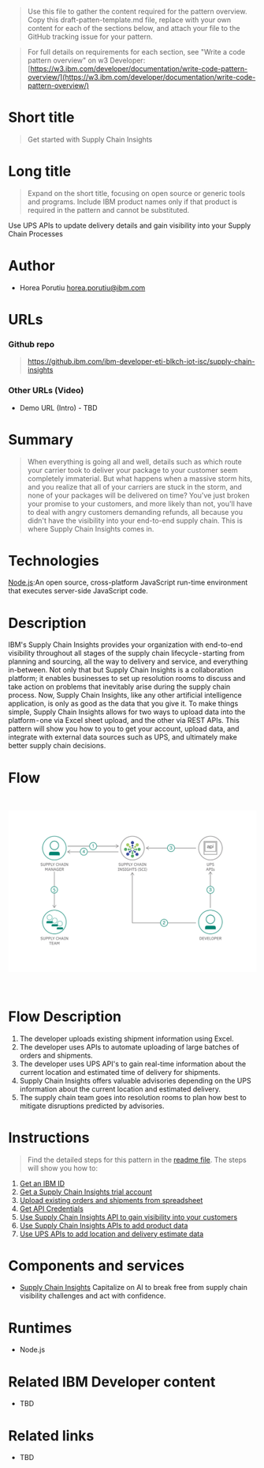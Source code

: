 > Use this file to gather the content required for the pattern overview. Copy this draft-patten-template.md file, replace with your own content for each of the sections below, and attach your file to the GitHub tracking issue for your pattern.

> For full details on requirements for each section, see "Write a code pattern overview" on w3 Developer: [https://w3.ibm.com/developer/documentation/write-code-pattern-overview/](https://w3.ibm.com/developer/documentation/write-code-pattern-overview/)

# Short title

> Get started with Supply Chain Insights

# Long title

> Expand on the short title, focusing on open source or generic tools and programs. Include IBM product names only if that product is required in the pattern and cannot be substituted.

Use UPS APIs to update delivery details and gain visibility into your Supply Chain Processes   

# Author

* Horea Porutiu <horea.porutiu@ibm.com>

# URLs

### Github repo

> https://github.ibm.com/ibm-developer-eti-blkch-iot-isc/supply-chain-insights

### Other URLs (Video)

* Demo URL (Intro) - TBD

# Summary

> When everything is going all and well, details such as which route your carrier took to deliver your package to your customer seem completely immaterial. But what happens when a massive storm hits, and you realize that all of your carriers are stuck in the storm, and none of your packages will be delivered on time? You've just broken your promise to your customers, and more likely than not, you'll have to deal with angry customers demanding refunds, all because you didn't have the visibility into your end-to-end supply chain. This is where Supply Chain Insights comes in.

# Technologies

[Node.js](https://nodejs.org/en/):An open source, cross-platform JavaScript run-time environment that executes server-side JavaScript code.

# Description
IBM's Supply Chain Insights provides your organization with end-to-end visibility throughout all stages of the supply chain lifecycle - starting from planning and sourcing, all the way to delivery and service, and everything in-between. Not only that but Supply Chain Insights is a collaboration platform; it enables businesses to set up resolution rooms to discuss and take action on problems that inevitably arise during the supply chain process. Now, Supply Chain Insights, like any other artificial intelligence application, is only as good as the data that you give it. To make things simple, Supply Chain Insights allows for two ways to upload data into the platform - one via Excel sheet upload, and the other via REST APIs. This 
pattern will show you how to you to get your account, upload data, and integrate with external data 
sources such as UPS, and ultimately make better supply chain decisions. 

# Flow

<br>
<p align="center">
  <img src="images/archDiagram.png">
</p>
<br>

# Flow Description
1. The developer uploads existing shipment information using Excel.
2. The developer uses APIs to automate uploading of large batches of 
orders and shipments.
3. The developer uses UPS API's to gain real-time information about the 
current location and estimated time of delivery for shipments. 
4. Supply Chain Insights offers valuable advisories depending on the UPS 
information about the current location and estimated delivery. 
5. The supply chain team goes into resolution rooms to plan how best to mitigate 
disruptions predicted by advisories. 

# Instructions

> Find the detailed steps for this pattern in the [readme file](https://github.ibm.com/ibm-developer-eti-blkch-iot-isc/supply-chain-insights). The steps will show you how to:


1. [Get an IBM ID](https://github.ibm.com/ibm-developer-eti-blkch-iot-isc/supply-chain-insights#step-1-Get-an-IBM-ID)
2. [Get a Supply Chain Insights trial account](https://github.ibm.com/ibm-developer-eti-blkch-iot-isc/supply-chain-insights#step-2-get-a-supply-chain-insights-trial-account)
3. [Upload existing orders and shipments from spreadsheet](https://github.ibm.com/ibm-developer-eti-blkch-iot-isc/supply-chain-insights#step-3-upload-existing-orders-and-shipments-from-spreadsheet)
4. [Get API Credentials](https://github.ibm.com/ibm-developer-eti-blkch-iot-isc/supply-chain-insights#step-4-get-api-credentials)
5. [Use Supply Chain Insights API to gain visibility into your customers](https://github.ibm.com/ibm-developer-eti-blkch-iot-isc/supply-chain-insights#step-5-use-supply-chain-insights-api-to-gain-visibility-into-your-customers)
6. [Use Supply Chain Insights APIs to add product data](https://github.ibm.com/ibm-developer-eti-blkch-iot-isc/supply-chain-insights#step-6-use-supply-chain-insights-apis-to-add-product-data) 
7. [Use UPS APIs to add location and delivery estimate data ](https://github.ibm.com/ibm-developer-eti-blkch-iot-isc/supply-chain-insights#step-7-use-ups-apis-to-add-location-and-delivery-estimate-data) 

# Components and services

* [Supply Chain Insights](https://www.ibm.com/us-en/marketplace/supply-chain-insights) Capitalize on AI to break free from supply chain visibility challenges and act with confidence.


# Runtimes

* Node.js

# Related IBM Developer content
- TBD

# Related links
- TBD

